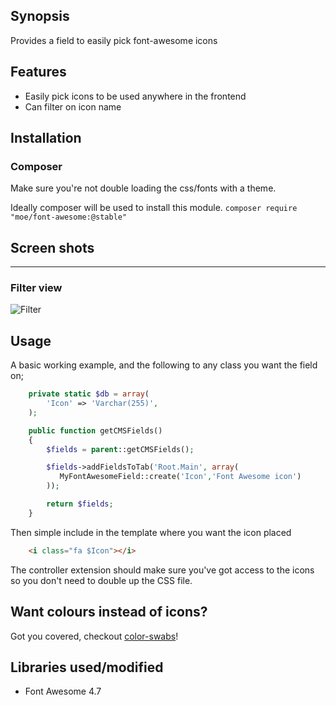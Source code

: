 ## Synopsis
Provides a field to easily pick font-awesome icons

## Features
* Easily pick icons to be used anywhere in the frontend
* Can filter on icon name

## Installation

### Composer
Make sure you're not double loading the css/fonts with a theme.

Ideally composer will be used to install this module. 
```composer require "moe/font-awesome:@stable"```

## Screen shots


---------------------------------------
### Filter view
![Filter](https://raw.githubusercontent.com/seppzzz/silverstripe-font-awesome/master/screenshot1.png "Filter")

## Usage
A basic working example, and the following to any class you want the field on; 

```php
    private static $db = array(
        'Icon' => 'Varchar(255)',
    );

    public function getCMSFields()
    {
        $fields = parent::getCMSFields();

        $fields->addFieldsToTab('Root.Main', array(
           MyFontAwesomeField::create('Icon','Font Awesome icon')
        ));

        return $fields;
    }
```

Then simple include in the template where you want the icon placed
```html
    <i class="fa $Icon"></i>  
```

The controller extension should make sure you've got access to the icons so you don't need to double up the CSS file. 

## Want colours instead of icons? 
Got you covered, checkout [color-swabs](https://github.com/peavers/silverstripe-color-swabs)!

## Libraries used/modified
* Font Awesome 4.7
